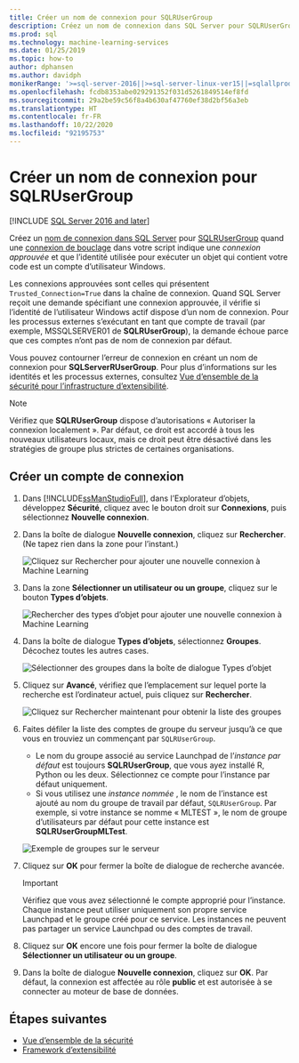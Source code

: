 ```yaml
---
title: Créer un nom de connexion pour SQLRUserGroup
description: Créez un nom de connexion dans SQL Server pour SQLRUserGroup en utilisant l’authentification implicite pour se connecter au serveur afin que la conversion d’identité soit retournée à l’utilisateur appelant.
ms.prod: sql
ms.technology: machine-learning-services
ms.date: 01/25/2019
ms.topic: how-to
author: dphansen
ms.author: davidph
monikerRange: '>=sql-server-2016||>=sql-server-linux-ver15||=sqlallproducts-allversions'
ms.openlocfilehash: fcdb8353abe029291352f031d5261849514ef8fd
ms.sourcegitcommit: 29a2be59c56f8a4b630af47760ef38d2bf56a3eb
ms.translationtype: HT
ms.contentlocale: fr-FR
ms.lasthandoff: 10/22/2020
ms.locfileid: "92195753"
---
```

# <a name="create-a-login-for-sqlrusergroup"></a>Créer un nom de connexion pour SQLRUserGroup
[!INCLUDE [SQL Server 2016 and later](../../includes/applies-to-version/sqlserver2016.md)]

Créez un [nom de connexion dans SQL Server](../../relational-databases/security/authentication-access/create-a-login.md) pour [SQLRUserGroup](../concepts/security.md#sqlrusergroup) quand une [connexion de bouclage](../../machine-learning/concepts/security.md#implied-authentication) dans votre script indique une *connexion approuvée* et que l’identité utilisée pour exécuter un objet qui contient votre code est un compte d’utilisateur Windows.

Les connexions approuvées sont celles qui présentent `Trusted_Connection=True` dans la chaîne de connexion. Quand SQL Server reçoit une demande spécifiant une connexion approuvée, il vérifie si l’identité de l’utilisateur Windows actif dispose d’un nom de connexion. Pour les processus externes s’exécutant en tant que compte de travail (par exemple, MSSQLSERVER01 de **SQLRUserGroup**), la demande échoue parce que ces comptes n’ont pas de nom de connexion par défaut.

Vous pouvez contourner l’erreur de connexion en créant un nom de connexion pour **SQLServerRUserGroup**. Pour plus d’informations sur les identités et les processus externes, consultez [Vue d’ensemble de la sécurité pour l’infrastructure d’extensibilité](../concepts/security.md).

> [!Note]
> Vérifiez que **SQLRUserGroup** dispose d’autorisations « Autoriser la connexion localement ». Par défaut, ce droit est accordé à tous les nouveaux utilisateurs locaux, mais ce droit peut être désactivé dans les stratégies de groupe plus strictes de certaines organisations.

## <a name="create-a-login"></a>Créer un compte de connexion

1. Dans [!INCLUDE[ssManStudioFull](../../includes/ssmanstudiofull-md.md)], dans l’Explorateur d’objets, développez **Sécurité**, cliquez avec le bouton droit sur **Connexions**, puis sélectionnez **Nouvelle connexion**.

2. Dans la boîte de dialogue **Nouvelle connexion**, cliquez sur **Rechercher**. (Ne tapez rien dans la zone pour l’instant.)
    
     ![Cliquez sur Rechercher pour ajouter une nouvelle connexion à Machine Learning](media/implied-auth-login1.png "Cliquez sur Rechercher pour ajouter une nouvelle connexion à Machine Learning")

3. Dans la zone **Sélectionner un utilisateur ou un groupe**, cliquez sur le bouton **Types d’objets**.

     ![Rechercher des types d’objet pour ajouter une nouvelle connexion à Machine Learning](media/implied-auth-login2.png "Rechercher des types d’objet pour ajouter une nouvelle connexion à Machine Learning")

4. Dans la boîte de dialogue **Types d’objets**, sélectionnez **Groupes**. Décochez toutes les autres cases.

     ![Sélectionner des groupes dans la boîte de dialogue Types d’objet](media/implied-auth-login3.png "Sélectionner des groupes dans la boîte de dialogue Types d’objet")

4. Cliquez sur **Avancé**, vérifiez que l’emplacement sur lequel porte la recherche est l’ordinateur actuel, puis cliquez sur **Rechercher**.

     ![Cliquez sur Rechercher maintenant pour obtenir la liste des groupes](media/implied-auth-login4.png "Cliquez sur Rechercher maintenant pour obtenir la liste des groupes")

5. Faites défiler la liste des comptes de groupe du serveur jusqu’à ce que vous en trouviez un commençant par `SQLRUserGroup`.
    
    + Le nom du groupe associé au service Launchpad de l’_instance par défaut_ est toujours **SQLRUserGroup**, que vous ayez installé R, Python ou les deux. Sélectionnez ce compte pour l’instance par défaut uniquement.
    + Si vous utilisez une _instance nommée_ , le nom de l’instance est ajouté au nom du groupe de travail par défaut, `SQLRUserGroup`. Par exemple, si votre instance se nomme « MLTEST », le nom de groupe d’utilisateurs par défaut pour cette instance est **SQLRUserGroupMLTest**.
 
    ![Exemple de groupes sur le serveur](media/implied-auth-login5.png "Exemple de groupes sur le serveur")
   
5. Cliquez sur **OK** pour fermer la boîte de dialogue de recherche avancée.

    > [!IMPORTANT]
    > Vérifiez que vous avez sélectionné le compte approprié pour l’instance. Chaque instance peut utiliser uniquement son propre service Launchpad et le groupe créé pour ce service. Les instances ne peuvent pas partager un service Launchpad ou des comptes de travail.

6. Cliquez sur **OK** encore une fois pour fermer la boîte de dialogue **Sélectionner un utilisateur ou un groupe**.

7. Dans la boîte de dialogue **Nouvelle connexion**, cliquez sur **OK**. Par défaut, la connexion est affectée au rôle **public** et est autorisée à se connecter au moteur de base de données.

## <a name="next-steps"></a>Étapes suivantes

+ [Vue d’ensemble de la sécurité](../concepts/security.md)
+ [Framework d’extensibilité](../concepts/extensibility-framework.md)